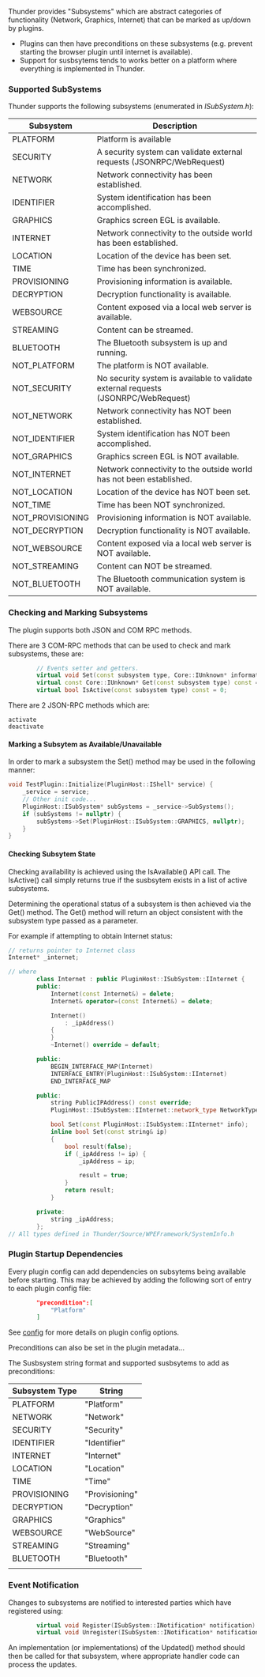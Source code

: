 Thunder provides "Subsystems" which are abstract categories of functionality (Network, Graphics, Internet) that can be marked as up/down by plugins.

- Plugins can then have preconditions on these subsystems (e.g. prevent starting the browser plugin until internet is available).
- Support for susbsytems tends to works better on a platform where everything is implemented in Thunder.


<h3>Supported SubSystems</h3>

Thunder supports the following subsystems (enumerated in *ISubSystem.h*):

| **Subsystem**    | **Description**                                                                    |
|------------------|------------------------------------------------------------------------------------|
| PLATFORM         | Platform is available                                                              |
| SECURITY         | A security system can validate external requests (JSONRPC/WebRequest)              |
| NETWORK          | Network connectivity has been established.                                         |
| IDENTIFIER       | System identification has been accomplished.                                       |
| GRAPHICS         | Graphics screen EGL is available.                                                  |
| INTERNET         | Network connectivity to the outside world has been established.                    |
| LOCATION         | Location of the device has been set.                                               |
| TIME             | Time has been synchronized.                                                        |
| PROVISIONING     | Provisioning information is available.                                             |
| DECRYPTION       | Decryption functionality is available.                                             |
| WEBSOURCE        | Content exposed via a local web server is available.                               |
| STREAMING        | Content can be streamed.                                                           |
| BLUETOOTH        | The Bluetooth subsystem is up and running.                                         |
| NOT_PLATFORM     | The platform is NOT available.                                                     |
| NOT_SECURITY     | No security system is available to validate external requests (JSONRPC/WebRequest) |
| NOT_NETWORK      | Network connectivity has NOT been established.                                     |
| NOT_IDENTIFIER   | System identification has NOT been accomplished.                                   |
| NOT_GRAPHICS     | Graphics screen EGL is NOT available.                                              |
| NOT_INTERNET     | Network connectivity to the outside world has not been established.                |
| NOT_LOCATION     | Location of the device has NOT been set.                                           |
| NOT_TIME         | Time has been NOT synchronized.                                                    |
| NOT_PROVISIONING | Provisioning information is NOT available.                                         |
| NOT_DECRYPTION   | Decryption functionality is NOT available.                                         |
| NOT_WEBSOURCE    | Content exposed via a local web server is NOT available.                           |
| NOT_STREAMING    | Content can NOT be streamed.                                                       |
| NOT_BLUETOOTH    | The Bluetooth communication system is NOT available.                               |


<h3>Checking and Marking Subsystems</h3>

The plugin supports both JSON and COM RPC methods.

There are 3 COM-RPC methods that can be used to check and mark subsystems, these are:

```cpp
        // Events setter and getters.
        virtual void Set(const subsystem type, Core::IUnknown* information) = 0;
        virtual const Core::IUnknown* Get(const subsystem type) const = 0;
        virtual bool IsActive(const subsystem type) const = 0;
```

There are 2 JSON-RPC methods which are:

```
activate
deactivate
```

<h4>Marking a Subsytem as Available/Unavailable</h4>

In order to mark a subsystem the Set() method may be used in the following manner:
```cpp
void TestPlugin::Initialize(PluginHost::IShell* service) {
    _service = service;
    // Other init code...
    PluginHost::ISubSystem* subSystems = _service->SubSystems();
    if (subSystems != nullptr) {
        subSystems->Set(PluginHost::ISubSystem::GRAPHICS, nullptr);
    }
}
```

<h4>Checking Subsytem State</h4>

Checking availability is achieved using the IsAvailable() API call. The IsActive() call simply returns true if the susbsytem exists in a list of active subsystems.

Determining the operational status of a subsystem is then achieved via the Get() method. The Get() method will return an object consistent with the subsystem type passed as a parameter. 

For example if attempting to obtain Internet status:

```cpp
// returns pointer to Internet class
Internet* _internet;

// where
        class Internet : public PluginHost::ISubSystem::IInternet {
        public:
            Internet(const Internet&) = delete;
            Internet& operator=(const Internet&) = delete;

            Internet()
                : _ipAddress()
            {
            }
            ~Internet() override = default;

        public:
            BEGIN_INTERFACE_MAP(Internet)
            INTERFACE_ENTRY(PluginHost::ISubSystem::IInternet)
            END_INTERFACE_MAP

        public:
            string PublicIPAddress() const override;
            PluginHost::ISubSystem::IInternet::network_type NetworkType() const override;

            bool Set(const PluginHost::ISubSystem::IInternet* info);
            inline bool Set(const string& ip)
            {
                bool result(false);
                if (_ipAddress != ip) {
                    _ipAddress = ip;

                    result = true;
                }
                return result;
            }

        private:
            string _ipAddress;
        };
// All types defined in Thunder/Source/WPEFramework/SystemInfo.h

```

<h3>Plugin Startup Dependencies</h3>
Every plugin config can add dependencies on subsytems being available before starting. This may be achieved by adding the following sort of entry to each plugin config file:

```json
        "precondition":[
            "Platform"
        ]
```

See [config](config.md) for more details on plugin config options.

Preconditions can also be set in the plugin metadata...

The Susbsystem string format and supported susbsytems to add as preconditions:

| **Subsystem Type** | **String**                |
|--------------------|---------------------------|
| PLATFORM           | "Platform"                |
| NETWORK            | "Network"                 |
| SECURITY           | "Security"                |
| IDENTIFIER         | "Identifier"              |
| INTERNET           | "Internet"                |
| LOCATION           | "Location"                |
| TIME               | "Time"                    |
| PROVISIONING       | "Provisioning"            |
| DECRYPTION         | "Decryption"              |
| GRAPHICS           | "Graphics"                |
| WEBSOURCE          | "WebSource"               |
| STREAMING          | "Streaming"               |
| BLUETOOTH          | "Bluetooth"               |
|                    |                           |


<h3>Event Notification</h3>

Changes to subsystems are notified to interested parties which have registered using:

```cpp
        virtual void Register(ISubSystem::INotification* notification) = 0;
        virtual void Unregister(ISubSystem::INotification* notification) = 0;
```
An implementation (or implementations) of the Updated() method should then be called for that subsystem, where appropriate handler code can process the updates.

